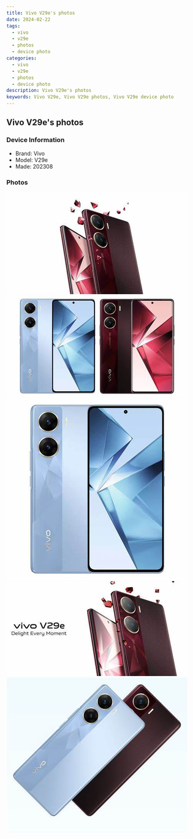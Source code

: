```yaml
---
title: Vivo V29e's photos
date: 2024-02-22
tags: 
  - vivo
  - v29e
  - photos
  - device photo
categories: 
  - vivo
  - v29e
  - photos
  - device photo
description: Vivo V29e's photos
keywords: Vivo V29e, Vivo V29e photos, Vivo V29e device photo
---
```


## Vivo V29e's photos

### Device Information

- Brand: Vivo
- Model: V29e
- Made: 202308

### Photos

![/images/best-assets/devices/vivo/vivo-v29e/1.jpg](/images/best-assets/devices/vivo/vivo-v29e/1.jpg)
![/images/best-assets/devices/vivo/vivo-v29e/2.jpg](/images/best-assets/devices/vivo/vivo-v29e/2.jpg)
![/images/best-assets/devices/vivo/vivo-v29e/3.jpg](/images/best-assets/devices/vivo/vivo-v29e/3.jpg)
![/images/best-assets/devices/vivo/vivo-v29e/4.jpg](/images/best-assets/devices/vivo/vivo-v29e/4.jpg)
![/images/best-assets/devices/vivo/vivo-v29e/5.jpg](/images/best-assets/devices/vivo/vivo-v29e/5.jpg)
